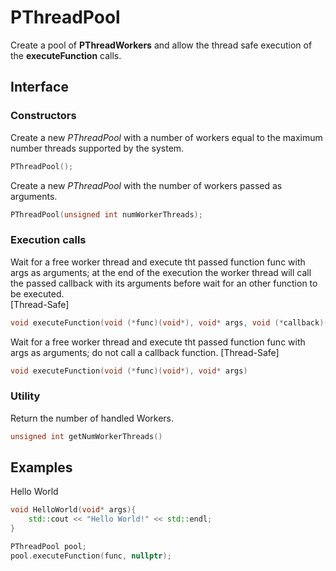 # PThreadPool

Create a pool of **PThreadWorkers** and allow the thread safe execution of the **executeFunction** calls.  

## Interface

### Constructors  
Create a new *PThreadPool* with a number of workers equal to the maximum number threads supported by the system.
```cpp
PThreadPool();
```
  
Create a new *PThreadPool* with the number of workers passed as arguments.
```cpp
PThreadPool(unsigned int numWorkerThreads);
```
  
### Execution calls
Wait for a free worker thread and execute tht passed function func with args as arguments;
at the end of the execution the worker thread will call the passed callback with its arguments before wait for an other function to be executed. <br />
[Thread-Safe]
```cpp
void executeFunction(void (*func)(void*), void* args, void (*callback)(void*), void* callbackArgs)
```
  
  
Wait for a free worker thread and execute tht passed function func with args as arguments; do not call a callback function.
[Thread-Safe]
```cpp
void executeFunction(void (*func)(void*), void* args)
```
  
### Utility
Return the number of handled Workers.
```cpp
unsigned int getNumWorkerThreads()
```

## Examples

Hello World

```cpp
void HelloWorld(void* args){
	std::cout << "Hello World!" << std::endl;
}

PThreadPool pool;
pool.executeFunction(func, nullptr);

```
  